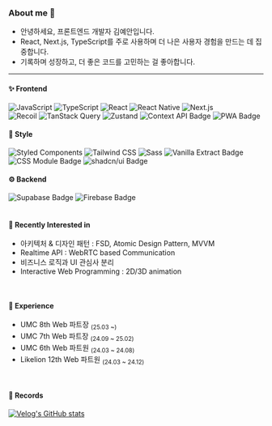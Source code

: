 ### About me 👋
- 안녕하세요, 프론트엔드 개발자 김예안입니다.
- React, Next.js, TypeScript를 주로 사용하며 더 나은 사용자 경험을 만드는 데 집중합니다.
- 기록하며 성장하고, 더 좋은 코드를 고민하는 걸 좋아합니다. 

---


#### ✨ Frontend


![JavaScript](https://img.shields.io/badge/JavaScript-F7DF1E?style=for-the-badge&logo=JavaScript&logoColor=white)
![TypeScript](https://img.shields.io/badge/TypeScript-007ACC?style=for-the-badge&logo=typescript&logoColor=white)
![React](https://img.shields.io/badge/React-20232A?style=for-the-badge&logo=react&logoColor=61DAFB)
![React Native](https://img.shields.io/badge/React_Native-20232A?style=for-the-badge&logo=react&logoColor=61DAFB)
![Next.js](https://img.shields.io/badge/Next.js-000?logo=nextdotjs&logoColor=fff&style=for-the-badge)
<br>
![Recoil](https://img.shields.io/badge/Recoil-3578E5?style=for-the-badge&logo=Recoil&logoColor=white)
![TanStack Query](https://img.shields.io/badge/TanStack_Query-FF4154?style=for-the-badge&logo=React-Query&logoColor=white)
![Zustand](https://img.shields.io/badge/Zustand-8D6E63?style=for-the-badge&logoColor=white)
<img src="https://img.shields.io/badge/Context%20API-61DAFB?style=for-the-badge&logo=react&logoColor=white" alt="Context API Badge">
<img src="https://img.shields.io/badge/PWA-5A0FC8?style=for-the-badge&logo=pwa&logoColor=white" alt="PWA Badge">

#### 🎨 Style
![Styled Components](https://img.shields.io/badge/styled--components-DB7093?style=for-the-badge&logo=styled-components&logoColor=white)
![Tailwind CSS](https://img.shields.io/badge/Tailwind_CSS-38B2AC?style=for-the-badge&logo=tailwind-css&logoColor=white)
![Sass](https://img.shields.io/badge/Sass-CC6699?style=for-the-badge&logo=sass&logoColor=white)
<img src="https://img.shields.io/badge/Vanilla_Extract-80CBC4?style=for-the-badge&logoColor=white" alt="Vanilla Extract Badge">
<img src="https://img.shields.io/badge/CSS%20Module-1572B6?style=for-the-badge&logo=css3&logoColor=white" alt="CSS Module Badge">
<img src="https://img.shields.io/badge/shadcn/ui-000000?style=for-the-badge&logoColor=white" alt="shadcn/ui Badge">

#### ⚙️ Backend
<div>
  <img src="https://img.shields.io/badge/Supabase-181818?style=for-the-badge&logo=supabase&logoColor=3ECF8E" alt="Supabase Badge">
  <img src="https://img.shields.io/badge/Firebase-FFCA28?style=for-the-badge&logo=firebase&logoColor=039BE5" alt="Firebase Badge">
</div>

<br>

#### 🎯 Recently Interested in
- 아키텍처 & 디자인 패턴 : FSD, Atomic Design Pattern, MVVM
- Realtime API :  WebRTC based Communication
- 비즈니스 로직과 UI 관심사 분리 
- Interactive Web Programming : 2D/3D animation

<br>

#### 🥇 Experience
- UMC 8th Web 파트장 <sub> (25.03 ~) </sub>
- UMC 7th Web 파트장 <sub>(24.09 ~ 25.02)</sub>
- UMC 6th Web 파트원 <sub>(24.03 ~ 24.08)</sub>
- Likelion 12th Web 파트원 <sub>(24.03 ~ 24.12)</sub>

<br>

#### 📄 Records

[![Velog's GitHub stats](https://velog-readme-stats.vercel.app/api?name=vlmbuyd)](https://velog.io/@vlmbuyd/UI-%EA%B3%84%EC%B8%B5-%EC%84%A4%EA%B3%84-FSD-Atomic-Design-Pattern-%EC%A0%81%EC%9A%A9%EA%B8%B0-2a3rothv)
